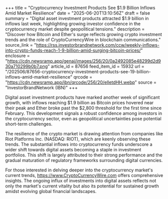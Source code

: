 +++
title = "Cryptocurrency Investment Products See $1.9 Billion Inflows Amid Market Resilience"
date = "2025-06-20T13:10:56Z"
draft = false
summary = "Digital asset investment products attracted $1.9 billion in inflows last week, highlighting growing investor confidence in the cryptocurrency market despite geopolitical tensions."
description = "Discover how Bitcoin and Ether's surge reflects growing crypto investment trends and the role of CryptoCurrencyWire in blockchain communications."
source_link = "https://rss.investorbrandnetwork.com/ccw/weekly-inflows-into-crypto-funds-reach-1-9-billion-amid-surging-bitcoin-prices/"
enclosure = "https://cdn.newsramp.app/genai/images/256/20/0a2492085e48299d2d930a710299b0b7.png"
article_id = 87656
feed_item_id = 15932
url = "/202506/87656-cryptocurrency-investment-products-see-19-billion-inflows-amid-market-resilience"
qrcode = "https://cdn.newsramp.app/ibn/qrcode/256/20/elletdHH.webp"
source = "InvestorBrandNetwork (IBN)"
+++

<p>Digital asset investment products have marked another week of significant growth, with inflows reaching $1.9 billion as Bitcoin prices hovered near their peak and Ether broke past the $2,800 threshold for the first time since February. This development signals a robust confidence among investors in the cryptocurrency sector, even as geopolitical uncertainties pose potential short-term challenges.</p><p>The resilience of the crypto market is drawing attention from companies like Riot Platforms Inc. (NASDAQ: RIOT), which are keenly observing these trends. The substantial inflows into cryptocurrency funds underscore a wider shift towards digital assets becoming a staple in investment portfolios. This shift is largely attributed to their strong performance and the gradual maturation of regulatory frameworks surrounding digital currencies.</p><p>For those interested in delving deeper into the cryptocurrency market's current trends, <a href="https://www.CryptoCurrencyWire.com" rel="nofollow" target="_blank">https://www.CryptoCurrencyWire.com</a> offers comprehensive insights. The ongoing influx of investments into digital assets reflects not only the market's current vitality but also its potential for sustained growth amidst evolving global financial landscapes.</p>